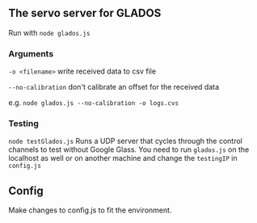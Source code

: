 ## The servo server for GLADOS

Run with `node glados.js`

### Arguments

`-o <filename>` write received data to csv file

`--no-calibration` don't calibrate an offset for the received data

e.g. `node glados.js --no-calibration -o logs.cvs`

### Testing

`node testGlados.js` Runs a UDP server that cycles through the control channels
to test without Google Glass.  You need to run `glados.js` on the localhost
 as well or on another machine and change the `testingIP` in `config.js`

## Config

Make changes to config.js to fit the environment.



